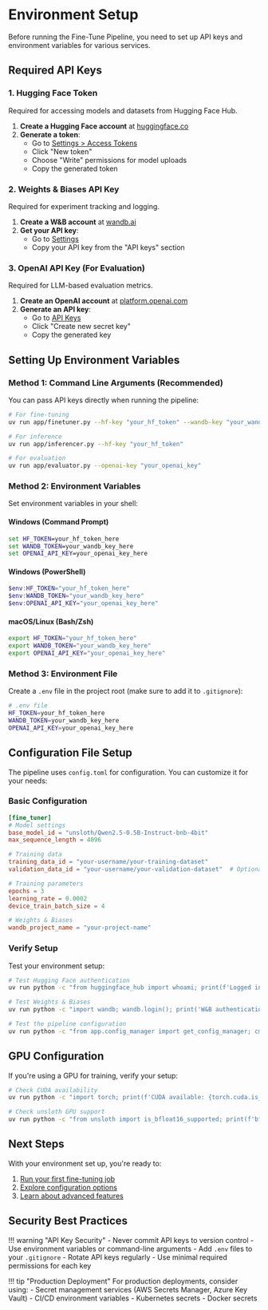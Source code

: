 # Environment Setup

Before running the Fine-Tune Pipeline, you need to set up API keys and environment variables for various services.

## Required API Keys

### 1. Hugging Face Token  

Required for accessing models and datasets from Hugging Face Hub.

1. **Create a Hugging Face account** at [huggingface.co](https://huggingface.co)
2. **Generate a token**:
   - Go to [Settings > Access Tokens](https://huggingface.co/settings/tokens)
   - Click "New token"
   - Choose "Write" permissions for model uploads
   - Copy the generated token

### 2. Weights & Biases API Key

Required for experiment tracking and logging.

1. **Create a W&B account** at [wandb.ai](https://wandb.ai)
2. **Get your API key**:
   - Go to [Settings](https://wandb.ai/settings)
   - Copy your API key from the "API keys" section

### 3. OpenAI API Key (For Evaluation)

Required for LLM-based evaluation metrics.

1. **Create an OpenAI account** at [platform.openai.com](https://platform.openai.com)
2. **Generate an API key**:
   - Go to [API Keys](https://platform.openai.com/api-keys)
   - Click "Create new secret key"
   - Copy the generated key

## Setting Up Environment Variables

### Method 1: Command Line Arguments (Recommended)

You can pass API keys directly when running the pipeline:

```bash
# For fine-tuning
uv run app/finetuner.py --hf-key "your_hf_token" --wandb-key "your_wandb_key"

# For inference  
uv run app/inferencer.py --hf-key "your_hf_token"

# For evaluation
uv run app/evaluator.py --openai-key "your_openai_key"
```

### Method 2: Environment Variables

Set environment variables in your shell:

#### Windows (Command Prompt)

```cmd
set HF_TOKEN=your_hf_token_here
set WANDB_TOKEN=your_wandb_key_here
set OPENAI_API_KEY=your_openai_key_here
```

#### Windows (PowerShell)

```powershell
$env:HF_TOKEN="your_hf_token_here"
$env:WANDB_TOKEN="your_wandb_key_here" 
$env:OPENAI_API_KEY="your_openai_key_here"
```

#### macOS/Linux (Bash/Zsh)

```bash
export HF_TOKEN="your_hf_token_here"
export WANDB_TOKEN="your_wandb_key_here"
export OPENAI_API_KEY="your_openai_key_here"
```

### Method 3: Environment File

Create a `.env` file in the project root (make sure to add it to `.gitignore`):

```bash
# .env file
HF_TOKEN=your_hf_token_here
WANDB_TOKEN=your_wandb_key_here
OPENAI_API_KEY=your_openai_key_here
```

## Configuration File Setup

The pipeline uses `config.toml` for configuration. You can customize it for your needs:

### Basic Configuration

```toml
[fine_tuner]
# Model settings
base_model_id = "unsloth/Qwen2.5-0.5B-Instruct-bnb-4bit"
max_sequence_length = 4096

# Training data
training_data_id = "your-username/your-training-dataset"
validation_data_id = "your-username/your-validation-dataset"  # Optional

# Training parameters
epochs = 3
learning_rate = 0.0002
device_train_batch_size = 4

# Weights & Biases
wandb_project_name = "your-project-name"
```

### Verify Setup

Test your environment setup:

```bash
# Test Hugging Face authentication
uv run python -c "from huggingface_hub import whoami; print(f'Logged in as: {whoami()}')"

# Test Weights & Biases
uv run python -c "import wandb; wandb.login(); print('W&B authentication successful')"

# Test the pipeline configuration
uv run python -c "from app.config_manager import get_config_manager; cm = get_config_manager(); print('Config loaded successfully')"
```

## GPU Configuration

If you're using a GPU for training, verify your setup:

```bash
# Check CUDA availability
uv run python -c "import torch; print(f'CUDA available: {torch.cuda.is_available()}'); print(f'GPU count: {torch.cuda.device_count()}')"

# Check unsloth GPU support
uv run python -c "from unsloth import is_bfloat16_supported; print(f'bfloat16 supported: {is_bfloat16_supported()}')"
```

## Next Steps

With your environment set up, you're ready to:

1. [Run your first fine-tuning job](quick-start.md)
2. [Explore configuration options](../configuration/overview.md)
3. [Learn about advanced features](../tutorials/advanced-configuration.md)

## Security Best Practices

!!! warning "API Key Security"
    - Never commit API keys to version control
    - Use environment variables or command-line arguments
    - Add `.env` files to your `.gitignore`
    - Rotate API keys regularly
    - Use minimal required permissions for each key

!!! tip "Production Deployment"
    For production deployments, consider using:
    - Secret management services (AWS Secrets Manager, Azure Key Vault)
    - CI/CD environment variables
    - Kubernetes secrets
    - Docker secrets

